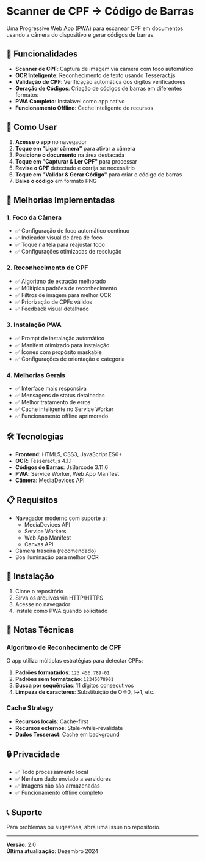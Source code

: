# Scanner de CPF → Código de Barras

Uma Progressive Web App (PWA) para escanear CPF em documentos usando a câmera do dispositivo e gerar códigos de barras.

## 🚀 Funcionalidades

- **Scanner de CPF**: Captura de imagem via câmera com foco automático
- **OCR Inteligente**: Reconhecimento de texto usando Tesseract.js
- **Validação de CPF**: Verificação automática dos dígitos verificadores
- **Geração de Códigos**: Criação de códigos de barras em diferentes formatos
- **PWA Completo**: Instalável como app nativo
- **Funcionamento Offline**: Cache inteligente de recursos

## 📱 Como Usar

1. **Acesse o app** no navegador
2. **Toque em "Ligar câmera"** para ativar a câmera
3. **Posicione o documento** na área destacada
4. **Toque em "Capturar & Ler CPF"** para processar
5. **Revise o CPF** detectado e corrija se necessário
6. **Toque em "Validar & Gerar Código"** para criar o código de barras
7. **Baixe o código** em formato PNG

## 🔧 Melhorias Implementadas

### 1. **Foco da Câmera**
- ✅ Configuração de foco automático contínuo
- ✅ Indicador visual de área de foco
- ✅ Toque na tela para reajustar foco
- ✅ Configurações otimizadas de resolução

### 2. **Reconhecimento de CPF**
- ✅ Algoritmo de extração melhorado
- ✅ Múltiplos padrões de reconhecimento
- ✅ Filtros de imagem para melhor OCR
- ✅ Priorização de CPFs válidos
- ✅ Feedback visual detalhado

### 3. **Instalação PWA**
- ✅ Prompt de instalação automático
- ✅ Manifest otimizado para instalação
- ✅ Ícones com propósito maskable
- ✅ Configurações de orientação e categoria

### 4. **Melhorias Gerais**
- ✅ Interface mais responsiva
- ✅ Mensagens de status detalhadas
- ✅ Melhor tratamento de erros
- ✅ Cache inteligente no Service Worker
- ✅ Funcionamento offline aprimorado

## 🛠️ Tecnologias

- **Frontend**: HTML5, CSS3, JavaScript ES6+
- **OCR**: Tesseract.js 4.1.1
- **Códigos de Barras**: JsBarcode 3.11.6
- **PWA**: Service Worker, Web App Manifest
- **Câmera**: MediaDevices API

## 📋 Requisitos

- Navegador moderno com suporte a:
  - MediaDevices API
  - Service Workers
  - Web App Manifest
  - Canvas API
- Câmera traseira (recomendado)
- Boa iluminação para melhor OCR

## 🚀 Instalação

1. Clone o repositório
2. Sirva os arquivos via HTTP/HTTPS
3. Acesse no navegador
4. Instale como PWA quando solicitado

## 📝 Notas Técnicas

### Algoritmo de Reconhecimento de CPF

O app utiliza múltiplas estratégias para detectar CPFs:

1. **Padrões formatados**: `123.456.789-01`
2. **Padrões sem formatação**: `12345678901`
3. **Busca por sequências**: 11 dígitos consecutivos
4. **Limpeza de caracteres**: Substituição de O→0, l→1, etc.

### Cache Strategy

- **Recursos locais**: Cache-first
- **Recursos externos**: Stale-while-revalidate
- **Dados Tesseract**: Cache em background

## 🔒 Privacidade

- ✅ Todo processamento local
- ✅ Nenhum dado enviado a servidores
- ✅ Imagens não são armazenadas
- ✅ Funcionamento offline completo

## 📞 Suporte

Para problemas ou sugestões, abra uma issue no repositório.

---

**Versão**: 2.0  
**Última atualização**: Dezembro 2024 